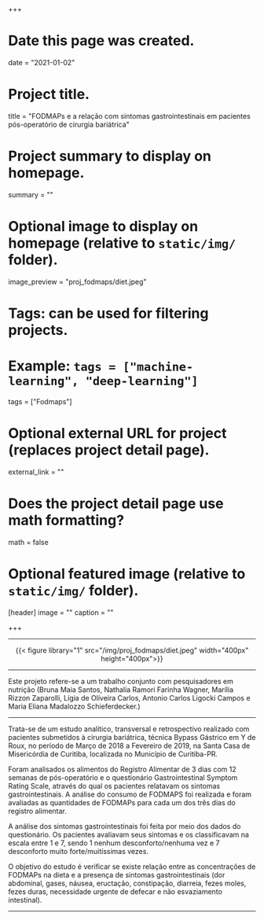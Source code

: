 +++
# Date this page was created.
date = "2021-01-02"

# Project title.
title = "FODMAPs e a relação com sintomas gastrointestinais em pacientes pós-operatório de cirurgia bariátrica"

# Project summary to display on homepage.
summary = ""

# Optional image to display on homepage (relative to `static/img/` folder).
image_preview = "proj_fodmaps/diet.jpeg"

# Tags: can be used for filtering projects.
# Example: `tags = ["machine-learning", "deep-learning"]`
tags = ["Fodmaps"]

# Optional external URL for project (replaces project detail page).
external_link = ""

# Does the project detail page use math formatting?
math = false

# Optional featured image (relative to `static/img/` folder).
[header]
image = ""
caption = ""

+++

---

<center>
{{< figure library="1" src="/img/proj_fodmaps/diet.jpeg" width="400px" height="400px">}}
</center>

---

Este projeto refere-se a um trabalho conjunto com pesquisadores em nutrição (Bruna Maia Santos, Nathalia Ramori Farinha Wagner, Marília Rizzon Zaparolli, Lígia de Oliveira Carlos, Antonio Carlos Ligocki Campos e Maria Eliana Madalozzo Schieferdecker.)

---

Trata-se de um estudo analítico, transversal e retrospectivo realizado com pacientes submetidos à cirurgia bariátrica, técnica Bypass Gástrico em Y de Roux, no período de Março de 2018 a Fevereiro de 2019, na Santa Casa de Misericórdia de Curitiba, localizada no Município de Curitiba-PR.

Foram analisados os alimentos do Registro Alimentar de 3 dias com 12 semanas de pós-operatório e o questionário Gastrointestinal Symptom Rating Scale, através do qual os pacientes relatavam os sintomas gastrointestinais. A análise do consumo de FODMAPS foi realizada e foram avaliadas as quantidades de FODMAPs para cada um dos três dias do registro alimentar. 

A análise dos sintomas gastrointestinais foi feita por meio dos dados do questionário. Os pacientes avaliavam seus sintomas e os classificavam na escala entre 1 e 7, sendo 1 nenhum desconforto/nenhuma vez e 7 desconforto muito forte/muitíssimas vezes. 

O objetivo do estudo é verificar se existe relação entre as concentrações de FODMAPs na dieta e a presença de sintomas gastrointestinais (dor abdominal, gases, náusea, eructação, constipação, diarreia, fezes moles, fezes duras, necessidade urgente de defecar e não esvaziamento intestinal).

---
